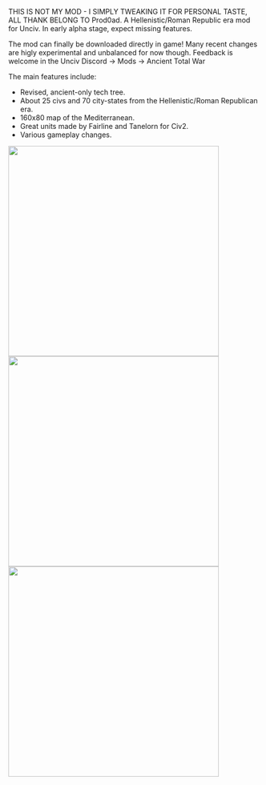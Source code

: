 THIS IS NOT MY MOD - I SIMPLY TWEAKING IT FOR PERSONAL TASTE, ALL THANK BELONG TO Prod0ad.
A Hellenistic/Roman Republic era mod for Unciv. In early alpha stage, expect missing features.<br>

The mod can finally be downloaded directly in game! Many recent changes are higly experimental and unbalanced for now though. Feedback is welcome in the Unciv Discord -> Mods -> Ancient Total War<br>

The main features include:<br>
- Revised, ancient-only tech tree.<br>
- About 25 civs and 70 city-states from the Hellenistic/Roman Republican era.<br>
- 160x80 map of the Mediterranean.<br>
- Great units made by Fairline and Tanelorn for Civ2.<br>
- Various gameplay changes.<br>

<img src="https://github.com/prod0ad/Ancient-Total-War/assets/9596638/30297e01-a3d2-4301-a0f0-ce182c15180d" width="420"><br>
<img src="https://github.com/prod0ad/Ancient-Total-War/assets/9596638/5f2e4ebc-14ad-4940-acce-7cff45881aad" width="420"><br>
<img src="https://github.com/prod0ad/Ancient-Total-War/assets/9596638/fe587596-0b41-422d-9002-c8a07e009726" width="420"><br>
